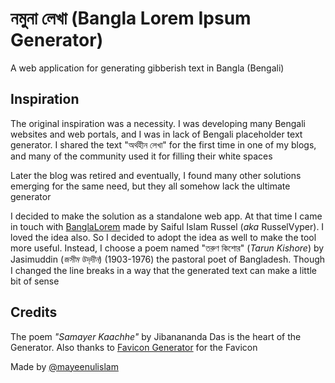 # নমুনা লেখা (Bangla Lorem Ipsum Generator)

A web application for generating gibberish text in Bangla (Bengali)

## Inspiration

The original inspiration was a necessity. I was developing many Bengali websites and web portals, and I was in lack of Bengali placeholder text generator. I shared the text "অর্থহীন লেখা" for the first time in one of my blogs, and many of the community used it for filling their white spaces

Later the blog was retired and eventually, I found many other solutions emerging for the same need, but they all somehow lack the ultimate generator

I decided to make the solution as a standalone web app. At that time I came in touch with [BanglaLorem](https://github.com/BanglaLorem/BanglaLorem.github.io) made by Saiful Islam Russel (_aka_ RusselVyper). I loved the idea also. So I decided to adopt the idea as well to make the tool more useful. Instead, I choose a poem named "তরুণ কিশোর" (_Tarun Kishore_) by Jasimuddin (_জসীম উদ্‌দীন_) (1903-1976) the pastoral poet of Bangladesh. Though I changed the line breaks in a way that the generated text can make a little bit of sense

## Credits

The poem _"Samayer Kaachhe"_ by Jibanananda Das is the heart of the Generator. Also thanks to [Favicon Generator](https://favicon.io/favicon-generator/) for the Favicon

Made by [@mayeenulislam](https://github.com/mayeenulislam)
